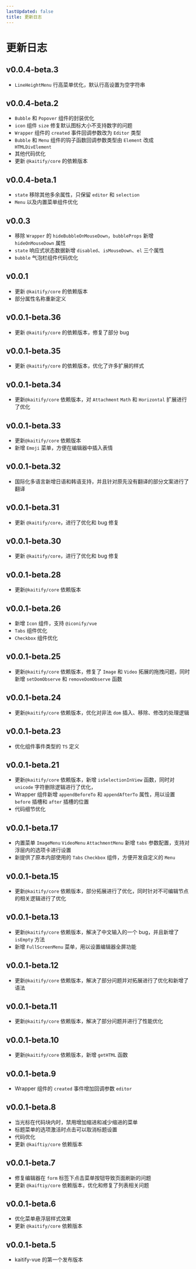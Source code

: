 ```yaml
---
lastUpdated: false
title: 更新日志
---
```


# 更新日志

## v0.0.4-beta.3 <Badge type="tip" text='2025.10.24' />

- `LineHeightMenu` 行高菜单优化，默认行高设置为空字符串

## v0.0.4-beta.2 <Badge type="tip" text='2025.10.24' />

- `Bubble` 和 `Popover` 组件的封装优化
- `icon` 组件 `size` 修复默认图标大小不支持数字的问题
- `Wrapper` 组件的 `created` 事件回调参数改为 `Editor` 类型
- `Bubble` 和 `Menu` 组件的钩子函数回调参数类型由 `Element` 改成 `HTMLDivElement`
- 其他代码优化
- 更新 `@kaitify/core` 的依赖版本

## v0.0.4-beta.1 <Badge type="tip" text='2025.10.21' />

- `state` 移除其他多余属性，只保留 `editor` 和 `selection`
- `Menu` 以及内置菜单组件优化

## v0.0.3 <Badge type="tip" text='2025.10.21' />

- 移除 `Wrapper` 的 `hideBubbleOnMouseDown`，`bubbleProps` 新增 `hideOnMouseDown` 属性
- `state` 响应式状态数据新增 `disabled`、`isMouseDown`、`el` 三个属性
- `bubble` 气泡栏组件代码优化

## v0.0.1 <Badge type="tip" text='2025.09.27' />

- 更新 `@kaitify/core` 的依赖版本
- 部分属性名称重新定义

## v0.0.1-beta.36 <Badge type="tip" text='2025.09.03' />

- 更新 `@kaitify/core` 的依赖版本，修复了部分 bug

## v0.0.1-beta.35 <Badge type="tip" text='2025.09.03' />

- 更新 `@kaitify/core` 的依赖版本，优化了许多扩展的样式

## v0.0.1-beta.34 <Badge type="tip" text='2025.08.27' />

- 更新`@kaitify/core` 依赖版本，对 `Attachment` `Math` 和 `Horizontal` 扩展进行了优化

## v0.0.1-beta.33 <Badge type="tip" text='2025.08.27' />

- 更新`@kaitify/core` 依赖版本
- 新增 `Emoji` 菜单，方便在编辑器中插入表情

## v0.0.1-beta.32 <Badge type="tip" text='2025.08.22' />

- 国际化多语言新增日语和韩语支持，并且针对原先没有翻译的部分文案进行了翻译

## v0.0.1-beta.31 <Badge type="tip" text='2025.05.23' />

- 更新 `@kaitify/core`，进行了优化和 bug 修复

## v0.0.1-beta.30 <Badge type="tip" text='2025.04.12' />

- 更新 `@kaitify/core`，进行了优化和 bug 修复

## v0.0.1-beta.28 <Badge type="tip" text='2025.04.07' />

- 更新`@kaitify/core` 依赖版本

## v0.0.1-beta.26 <Badge type="tip" text='2025.04.04' />

- 新增 `Icon` 组件，支持 `@iconify/vue`
- `Tabs` 组件优化
- `Checkbox` 组件优化

## v0.0.1-beta.25 <Badge type="tip" text='2025.04.03' />

- 更新`@kaitify/core` 依赖版本，修复了 `Image` 和 `Video` 拓展的拖拽问题，同时新增 `setDomObserve` 和 `removeDomObserve` 函数

## v0.0.1-beta.24 <Badge type="tip" text='2025.04.02' />

- 更新`@kaitify/core` 依赖版本，优化对非法 `dom` 插入、移除、修改的处理逻辑

## v0.0.1-beta.23 <Badge type="tip" text='2025.03.29' />

- 优化组件事件类型的 `TS` 定义

## v0.0.1-beta.21 <Badge type="tip" text='2025.03.24' />

- 更新`@kaitify/core` 依赖版本，新增 `isSelectionInView` 函数，同时对 `unicode` 字符删除逻辑进行了优化，
- Wrapper 组件新增 `appendBeforeTo` 和 `appendAfterTo` 属性，用以设置 `before` 插槽和 `after` 插槽的位置
- 代码细节优化

## v0.0.1-beta.17 <Badge type="tip" text='2025.03.22' />

- 内置菜单 `ImageMenu` `VideoMenu` `AttachmentMenu` 新增 `tabs` 参数配置，支持对浮层内的选项卡进行设置
- 新提供了原本内部使用的 `Tabs` `Checkbox` 组件，方便开发自定义的 `Menu`

## v0.0.1-beta.15 <Badge type="tip" text='2025.03.15' />

- 更新`@kaitify/core` 依赖版本，部分拓展进行了优化，同时针对不可编辑节点的相关逻辑进行了优化

## v0.0.1-beta.13 <Badge type="tip" text='2025.03.11' />

- 更新`@kaitify/core` 依赖版本，解决了中文输入的一个 bug，并且新增了 `isEmpty` 方法
- 新增 `FullScreenMenu` 菜单，用以设置编辑器全屏功能

## v0.0.1-beta.12 <Badge type="tip" text='2025.03.10' />

- 更新`@kaitify/core` 依赖版本，解决了部分问题并对拓展进行了优化和新增了语法

## v0.0.1-beta.11 <Badge type="tip" text='2025.03.08' />

- 更新`@kaitify/core` 依赖版本，解决了部分问题并进行了性能优化

## v0.0.1-beta.10 <Badge type="tip" text='2025.03.04' />

- 更新`@kaitify/core` 依赖版本，新增 `getHTML` 函数

## v0.0.1-beta.9 <Badge type="tip" text='2025.01.26' />

- Wrapper 组件的 `created` 事件增加回调参数 `editor`

## v0.0.1-beta.8 <Badge type="tip" text='2025.01.24' />

- 当光标在代码块内时，禁用增加缩进和减少缩进的菜单
- 标题菜单的选项激活时点击可以取消标题设置
- 代码优化
- 更新 `@kaiftiy/core` 依赖版本

## v0.0.1-beta.7 <Badge type="tip" text='2025.01.23' />

- 修复编辑器在 `form` 标签下点击菜单按钮导致页面刷新的问题
- 更新 `@kaiftiy/core` 依赖版本，优化和修复了列表相关问题

## v0.0.1-beta.6 <Badge type="tip" text='2025.01.06' />

- 优化菜单悬浮层样式效果
- 更新 `@kaitify/core` 依赖版本

## v0.0.1-beta.5 <Badge type="tip" text='2024.12.16' />

- kaitify-vue 的第一个发布版本
